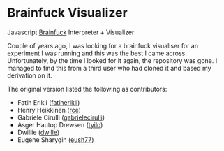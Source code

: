# Brainfuck Visualizer

Javascript [Brainfuck](https://esolangs.org/wiki/Brainfuck) Interpreter + Visualizer


Couple of years ago, I was looking for a brainfuck visualiser for an experiment I was running 
and this was the best I came across. Unfortunately, by the time I looked for it again, the 
repository was gone. I managed to find this from a third user who had cloned it and based my 
derivation on it.

The original version listed the following as contributors:

- Fatih Erikli ([fatiherikli](http://github.com/fatiherikli))
- Henry Heikkinen ([rce](https://github.com/rce))
- Gabriele Cirulli ([gabrielecirulli](https://github.com/gabrielecirulli))
- Asger Hautop Drewsen ([tyilo](https://github.com/Tyilo))
- Dwillie ([dwille](https://github.com/dwillie))
- Eugene Sharygin ([eush77](https://github.com/eush77))

